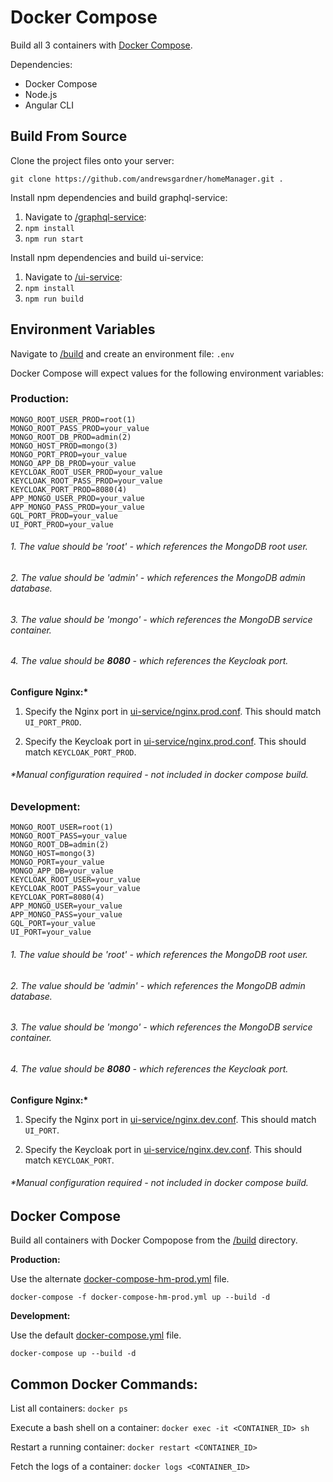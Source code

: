 # Docker Compose

Build all 3 containers with [Docker Compose](https://docs.docker.com/compose/).

Dependencies:
* Docker Compose
* Node.js
* Angular CLI

## Build From Source

Clone the project files onto your server:

``git clone https://github.com/andrewsgardner/homeManager.git .``

Install npm dependencies and build graphql-service:

1. Navigate to [/graphql-service](https://github.com/andrewsgardner/homeManager/tree/master/graphql-service):
2. ``npm install``
3. ``npm run start``

Install npm dependencies and build ui-service:

1. Navigate to [/ui-service](https://github.com/andrewsgardner/homeManager/tree/master/ui-service):
2. ``npm install``
3. ``npm run build``

## Environment Variables

Navigate to [/build](https://github.com/andrewsgardner/homeManager/tree/master/build) and create an environment file: ``.env``

Docker Compose will expect values for the following environment variables:

### Production:

```
MONGO_ROOT_USER_PROD=root(1)
MONGO_ROOT_PASS_PROD=your_value
MONGO_ROOT_DB_PROD=admin(2)
MONGO_HOST_PROD=mongo(3)
MONGO_PORT_PROD=your_value
MONGO_APP_DB_PROD=your_value
KEYCLOAK_ROOT_USER_PROD=your_value
KEYCLOAK_ROOT_PASS_PROD=your_value
KEYCLOAK_PORT_PROD=8080(4)
APP_MONGO_USER_PROD=your_value
APP_MONGO_PASS_PROD=your_value
GQL_PORT_PROD=your_value
UI_PORT_PROD=your_value
```

###### 1. The value should be 'root' - which references the MongoDB root user.

###### 2. The value should be 'admin' - which references the MongoDB admin database.

###### 3. The value should be 'mongo' - which references the MongoDB service container.

###### 4. The value should be **8080** - which references the Keycloak port.

**Configure Nginx:\***

1. Specify the Nginx port in [ui-service/nginx.prod.conf](https://github.com/andrewsgardner/homeManager/blob/master/ui-service/nginx.prod.conf). This should match ``UI_PORT_PROD``.

2. Specify the Keycloak port in [ui-service/nginx.prod.conf](https://github.com/andrewsgardner/homeManager/blob/master/ui-service/nginx.prod.conf). This should match ``KEYCLOAK_PORT_PROD``.

###### *Manual configuration required - not included in docker compose build.

### Development:

```
MONGO_ROOT_USER=root(1)
MONGO_ROOT_PASS=your_value
MONGO_ROOT_DB=admin(2)
MONGO_HOST=mongo(3)
MONGO_PORT=your_value
MONGO_APP_DB=your_value
KEYCLOAK_ROOT_USER=your_value
KEYCLOAK_ROOT_PASS=your_value
KEYCLOAK_PORT=8080(4)
APP_MONGO_USER=your_value
APP_MONGO_PASS=your_value
GQL_PORT=your_value
UI_PORT=your_value
```

###### 1. The value should be 'root' - which references the MongoDB root user.

###### 2. The value should be 'admin' - which references the MongoDB admin database.

###### 3. The value should be 'mongo' - which references the MongoDB service container.

###### 4. The value should be **8080** - which references the Keycloak port.

**Configure Nginx:\***

1. Specify the Nginx port in [ui-service/nginx.dev.conf](https://github.com/andrewsgardner/homeManager/blob/master/ui-service/nginx.dev.conf). This should match ``UI_PORT``.

2. Specify the Keycloak port in [ui-service/nginx.dev.conf](https://github.com/andrewsgardner/homeManager/blob/master/ui-service/nginx.dev.conf). This should match ``KEYCLOAK_PORT``.

###### *Manual configuration required - not included in docker compose build.

## Docker Compose

Build all containers with Docker Compopose from the [/build](https://github.com/andrewsgardner/homeManager/tree/master/build) directory.

**Production:**

Use the alternate [docker-compose-hm-prod.yml](https://github.com/andrewsgardner/homeManager/blob/master/build/docker-compose-am-prod.yml) file.

```docker-compose -f docker-compose-hm-prod.yml up --build -d```

**Development:**

Use the default [docker-compose.yml](https://github.com/andrewsgardner/homeManager/blob/master/build/docker-compose.yml) file.

```docker-compose up --build -d```

## Common Docker Commands:

List all containers: ```docker ps```

Execute a bash shell on a container: ```docker exec -it <CONTAINER_ID> sh```

Restart a running container: ```docker restart <CONTAINER_ID>```

Fetch the logs of a container: ```docker logs <CONTAINER_ID>```
